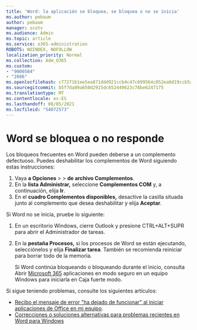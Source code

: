 ```yaml
---
title: 'Word: la aplicación se bloquea, se bloquea o no se inicia'
ms.author: pebaum
author: pebaum
manager: scotv
ms.audience: Admin
ms.topic: article
ms.service: o365-administration
ROBOTS: NOINDEX, NOFOLLOW
localization_priority: Normal
ms.collection: Adm_O365
ms.custom:
- "9000584"
- "2686"
ms.openlocfilehash: c77271b1ee5ea871ddd921ccb4c47c699564c052ea0d19ccb5aabec2cfb5edc3
ms.sourcegitcommit: b5f7da89a650d2915dc652449623c78be6247175
ms.translationtype: MT
ms.contentlocale: es-ES
ms.lasthandoff: 08/05/2021
ms.locfileid: "54072573"
---
```

# <a name="word-crashes-or-doesnt-respond"></a>Word se bloquea o no responde

Los bloqueos frecuentes en Word pueden deberse a un complemento defectuoso. Puedes deshabilitar los complementos de Word siguiendo estas instrucciones:

1. Vaya **a Opciones**  >    >  **de archivo Complementos**.
2. En la **lista Administrar,** seleccione **Complementos COM** y, a continuación, elija **Ir**.
3. En el **cuadro Complementos disponibles,** desactive la casilla situada junto al complemento que desea deshabilitar y elija **Aceptar**.

Si Word no se inicia, pruebe lo siguiente:

1.   En un escritorio Windows, cierre Outlook y presione CTRL+ALT+SUPR para abrir el Administrador de tareas. 
2. En la **pestaña Procesos,** si los procesos de Word se están ejecutando, selecciónelos y elija **Finalizar tarea**. También se recomienda reiniciar para borrar todo de la memoria.

    Si Word continúa bloqueando o bloqueando durante el inicio, consulta Abrir [Microsoft 365](https://support.office.com/article/Open-Office-apps-in-safe-mode-on-a-Windows-PC-dedf944a-5f4b-4afb-a453-528af4f7ac72) aplicaciones en modo seguro en un equipo Windows para iniciarla en Caja fuerte modo.

Si sigue teniendo problemas, consulte los siguientes artículos: 
- [Recibo el mensaje de error "ha dejado de funcionar" al iniciar aplicaciones de Office en mi equipo](https://support.office.com/article/52bd7985-4e99-4a35-84c8-2d9b8301a2fa).
- [Correcciones o soluciones alternativas para problemas recientes en Word para Windows](https://support.office.com/article/bf6bf17c-2807-4871-83ce-e337ae8f0b86)